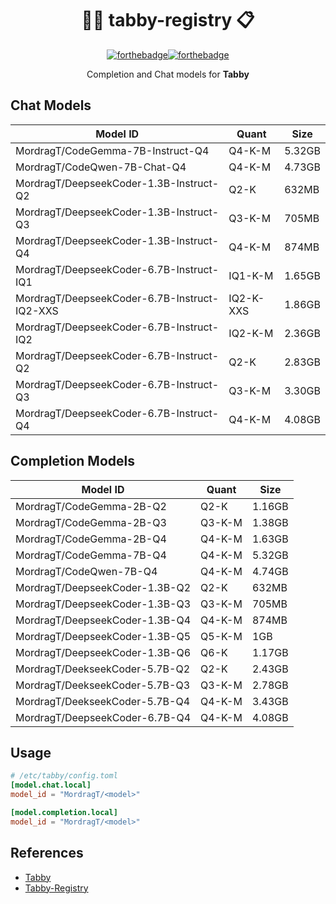 
<div align=center>

# 🧑‍🔬 tabby-registry 📋

[![forthebadge](https://forthebadge.com/images/badges/check-it-out.svg)](https://forthebadge.com)[![forthebadge](https://forthebadge.com/images/badges/built-with-love.svg)](https://forthebadge.com)

Completion and Chat models for **Tabby**

</div>

## Chat Models

| Model ID | Quant | Size |
| -------- | ----- | ---- |
| MordragT/CodeGemma-7B-Instruct-Q4 | Q4-K-M | 5.32GB |
| MordragT/CodeQwen-7B-Chat-Q4 | Q4-K-M | 4.73GB |
| MordragT/DeepseekCoder-1.3B-Instruct-Q2 | Q2-K | 632MB |
| MordragT/DeepseekCoder-1.3B-Instruct-Q3 | Q3-K-M | 705MB |
| MordragT/DeepseekCoder-1.3B-Instruct-Q4 | Q4-K-M | 874MB |
| MordragT/DeepseekCoder-6.7B-Instruct-IQ1 | IQ1-K-M | 1.65GB |
| MordragT/DeepseekCoder-6.7B-Instruct-IQ2-XXS | IQ2-K-XXS | 1.86GB |
| MordragT/DeepseekCoder-6.7B-Instruct-IQ2 | IQ2-K-M | 2.36GB |
| MordragT/DeepseekCoder-6.7B-Instruct-Q2 | Q2-K | 2.83GB |
| MordragT/DeepseekCoder-6.7B-Instruct-Q3 | Q3-K-M | 3.30GB |
| MordragT/DeepseekCoder-6.7B-Instruct-Q4 | Q4-K-M | 4.08GB |


## Completion Models

| Model ID | Quant | Size |
| -------- | ----- | ---- |
| MordragT/CodeGemma-2B-Q2 | Q2-K | 1.16GB |
| MordragT/CodeGemma-2B-Q3 | Q3-K-M | 1.38GB |
| MordragT/CodeGemma-2B-Q4 | Q4-K-M | 1.63GB |
| MordragT/CodeGemma-7B-Q4 | Q4-K-M | 5.32GB |
| MordragT/CodeQwen-7B-Q4 | Q4-K-M | 4.74GB |
| MordragT/DeepseekCoder-1.3B-Q2 | Q2-K | 632MB |
| MordragT/DeepseekCoder-1.3B-Q3 | Q3-K-M | 705MB |
| MordragT/DeepseekCoder-1.3B-Q4 | Q4-K-M | 874MB |
| MordragT/DeepseekCoder-1.3B-Q5 | Q5-K-M | 1GB |
| MordragT/DeepseekCoder-1.3B-Q6 | Q6-K | 1.17GB |
| MordragT/DeekseekCoder-5.7B-Q2 | Q2-K | 2.43GB |
| MordragT/DeekseekCoder-5.7B-Q3 | Q3-K-M | 2.78GB |
| MordragT/DeekseekCoder-5.7B-Q4 | Q4-K-M | 3.43GB |
| MordragT/DeepseekCoder-6.7B-Q4 | Q4-K-M | 4.08GB |

## Usage

```toml
# /etc/tabby/config.toml
[model.chat.local]
model_id = "MordragT/<model>"

[model.completion.local]
model_id = "MordragT/<model>"
```

## References

- [Tabby](https://github.com/TabbyML/tabby)
- [Tabby-Registry](https://github.com/TabbyML/tabby-registry)